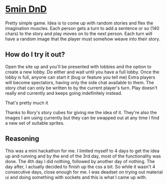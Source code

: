 # [5min DnD](https://cubestory.deploy.sadpanda.moe/)

Pretty simple game. Idea is to come up with random stories and flex the imagination muscles.
Each person gets a turn to add a sentence or so (140 chars) to the story and play moves on to the next person.
Each turn will have a random image that the player must somehow weave into their story.

## How do I try it out?

Open the site up and you'll be presented with lobbies and the option to create a new lobby. Do either and wait until you have a full lobby. Once the lobby is full, anyone can start it (bug or feature you tell me)
Extra players will become spectators, having only the side chat available to them. The story chat can only be written to by the current player's turn.
Play doesn't really end currently and keeps going indefinitely instead.

That's pretty much it

Thanks to Rory's story cubes for giving me the idea of it.
They're also the images I am using currently but they can be swapped out at any time I find a new set of suitable sprites.

## Reasoning

This was a mini hackathon for me. I limited myself to 4 days to get the idea up and running and by the end of the 3rd day, most of the functionality was done. The 4th day I did nothing, followed by another day of nothing. The day after, I actually decided to finish up the css a bit. So while it wasn't 4 consecutive days, close enough for me. I was deadset on trying out material ui and doing something with sockets and this is what I came up with.

